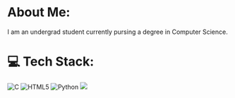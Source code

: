 <!--
**DarwinE-V/DarwinE-V** is a ✨ _special_ ✨ repository because its `README.md` (this file) appears on your GitHub profile.

Here are some ideas to get you started:

- 🔭 I’m currently working on ...
- 🌱 I’m currently learning ...
- 👯 I’m looking to collaborate on ...
- 🤔 I’m looking for help with ...
- 💬 Ask me about ...
- 📫 How to reach me: ...
- 😄 Pronouns: ...
- ⚡ Fun fact: ...
-->
# About Me:
I am an undergrad student currently pursing a degree in Computer Science.


# 💻 Tech Stack:
![C](https://img.shields.io/badge/c-%2300599C.svg?style=for-the-badge&logo=c&logoColor=white) ![HTML5](https://img.shields.io/badge/html5-%23E34F26.svg?style=for-the-badge&logo=html5&logoColor=white) ![Python](https://img.shields.io/badge/python-3670A0?style=for-the-badge&logo=python&logoColor=ffdd54)
![](https://github-readme-stats.vercel.app/api/top-langs/?username=DarwinE-V&theme=dark&hide_border=false&include_all_commits=false&count_private=false&layout=compact)

<!-- - # 📊 GitHub Stats:
![](https://github-readme-stats.vercel.app/api?username=DarwinE-V&theme=dark&hide_border=false&include_all_commits=false&count_private=false)<br/>
![](https://github-readme-streak-stats.herokuapp.com/?user=DarwinE-V&theme=dark&hide_border=false)<br/>
